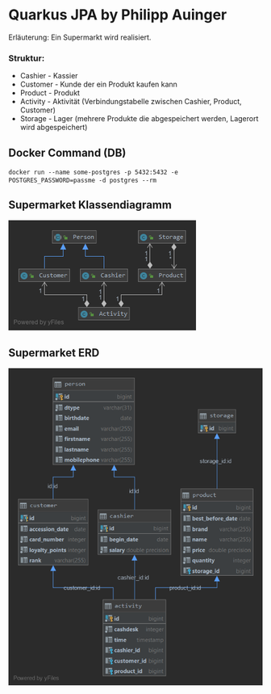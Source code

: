 # Quarkus JPA by Philipp Auinger
Erläuterung: Ein Supermarkt wird realisiert.

### Struktur:
* Cashier - Kassier
* Customer - Kunde der ein Produkt kaufen kann
* Product - Produkt
* Activity - Aktivität (Verbindungstabelle zwischen Cashier, Product, Customer)
* Storage - Lager (mehrere Produkte die abgespeichert werden, Lagerort wird abgespeichert)

## Docker Command (DB)
    docker run --name some-postgres -p 5432:5432 -e POSTGRES_PASSWORD=passme -d postgres --rm

## Supermarket Klassendiagramm
![CLD](quarkusJPA/CLD.png)     

## Supermarket ERD
![ERD](quarkusJPA/ERD.png)
